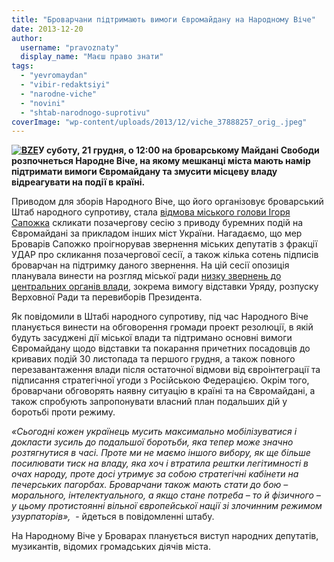 ```yaml
---
title: "Броварчани підтримають вимоги Євромайдану на Народному Віче"
date: 2013-12-20
author: 
  username: "pravoznaty"
  display_name: "Маєш право знати"
tags: 
  - "yevromaydan"
  - "vibir-redaktsiyi"
  - "narodne-viche"
  - "novini"
  - "shtab-narodnogo-suprotivu"
coverImage: "wp-content/uploads/2013/12/viche_37888257_orig_.jpeg"
---
```


**[![BZE](https://mpz.brovary.org/wp-content/uploads/2013/12/BZE.jpg)](https://mpz.brovary.org/wp-content/uploads/2013/12/BZE.jpg)У суботу, 21 грудня, о 12:00 на броварському Майдані Свободи розпочнеться Народне Віче, на якому мешканці міста мають намір підтримати вимоги Євромайдану та змусити місцеву владу відреагувати на події в країні.**

Приводом для зборів Народного Віче, що його організовує броварський Штаб народного супротиву, стала [відмова міського голови Ігоря Сапожка](https://mpz.brovary.org/brovarchan-klichut-na-narodne-viche/) скликати позачергову сесію з приводу буремних подій на Євромайдані за прикладом інших міст України. Нагадаємо, що мер Броварів Сапожко проігнорував звернення міських депутатів з фракції УДАР про скликання позачергової сесії, а також кілька сотень підписів броварчан на підтримку даного звернення. На цій сесії опозиція планувала винести на розгляд міської ради [низку звернень до центральних органів влади](https://mpz.brovary.org/miska-vlada-maye-negayno-dati-otsinku-podiyam-v-krayini/), зокрема вимогу відставки Уряду, розпуску Верховної Ради та перевиборів Президента.

Як повідомили в Штабі народного супротиву, під час Народного Віче планується винести на обговорення громади проект резолюції, в якій будуть засуджені дії міської влади та підтримано основні вимоги Євромайдану щодо відставки та покарання причетних посадовців до кривавих подій 30 листопада та першого грудня, а також повного перезавантаження влади після остаточної відмови від євроінтеграції та підписання стратегічної угоди з Російською Федерацією. Окрім того, броварчани обговорять наявну ситуацію в країні та на Євромайдані, а також спробують запропонувати власний план подальших дій у боротьбі проти режиму.

_«Сьогодні кожен українець мусить максимально мобілізуватися і докласти зусиль до подальшої боротьби, яка тепер може значно розтягнутися в часі. Проте ми не маємо іншого вибору, як ще більше посилювати тиск на владу, яка хоч і втратила рештки легітимності в очах народу, проте досі утримує за собою стратегічні кабінети на печерських пагорбах. Броварчани також мають стати до бою – морального, інтелектуального, а якщо стане потреба – то й фізичного – у цьому протистоянні вільної європейської нації зі злочинним режимом узурпаторів»,_  - йдеться в повідомленні штабу.

На Народному Віче у Броварах планується виступ народних депутатів, музикантів, відомих громадських діячів міста.
